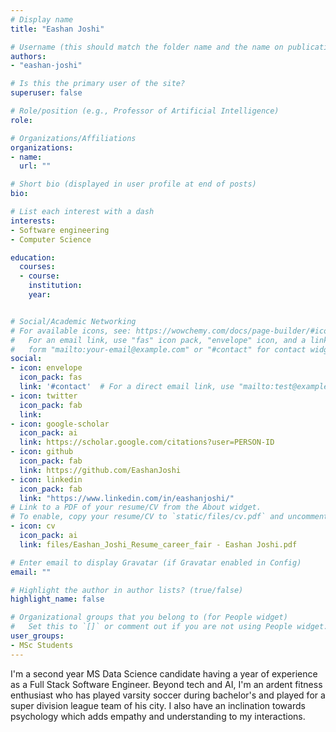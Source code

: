 ```yaml
---
# Display name
title: "Eashan Joshi"

# Username (this should match the folder name and the name on publications)
authors:
- "eashan-joshi"

# Is this the primary user of the site?
superuser: false

# Role/position (e.g., Professor of Artificial Intelligence)
role:

# Organizations/Affiliations
organizations:
- name: 
  url: ""

# Short bio (displayed in user profile at end of posts)
bio: 

# List each interest with a dash
interests:
- Software engineering
- Computer Science

education:
  courses:
  - course:
    institution: 
    year: 


# Social/Academic Networking
# For available icons, see: https://wowchemy.com/docs/page-builder/#icons
#   For an email link, use "fas" icon pack, "envelope" icon, and a link in the
#   form "mailto:your-email@example.com" or "#contact" for contact widget.
social:
- icon: envelope
  icon_pack: fas
  link: '#contact'  # For a direct email link, use "mailto:test@example.org".
- icon: twitter
  icon_pack: fab
  link: 
- icon: google-scholar
  icon_pack: ai
  link: https://scholar.google.com/citations?user=PERSON-ID
- icon: github
  icon_pack: fab
  link: https://github.com/EashanJoshi
- icon: linkedin
  icon_pack: fab
  link: "https://www.linkedin.com/in/eashanjoshi/"
# Link to a PDF of your resume/CV from the About widget.
# To enable, copy your resume/CV to `static/files/cv.pdf` and uncomment the lines below.
- icon: cv
  icon_pack: ai
  link: files/Eashan_Joshi_Resume_career_fair - Eashan Joshi.pdf

# Enter email to display Gravatar (if Gravatar enabled in Config)
email: ""

# Highlight the author in author lists? (true/false)
highlight_name: false

# Organizational groups that you belong to (for People widget)
#   Set this to `[]` or comment out if you are not using People widget.
user_groups: 
- MSc Students
---
```


I'm a second year MS Data Science candidate having a year of experience as a Full Stack Software Engineer. Beyond tech and AI, I'm an ardent fitness enthusiast who has played varsity soccer during bachelor's and played for a super division league team of his city. I also have an inclination towards psychology which adds empathy and understanding to my interactions.